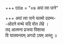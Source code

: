 +++
title = "०७ अपां त्वा पाने"

+++
अपां त्वा पाने यतमो ददम्भ-  
-ओदने मन्थे यदि वोत लेहे ।  
तद् आत्मना प्रजया पिशाचा  
वि यातयन्ताम् अगदो ऽयम् अस्तु ॥